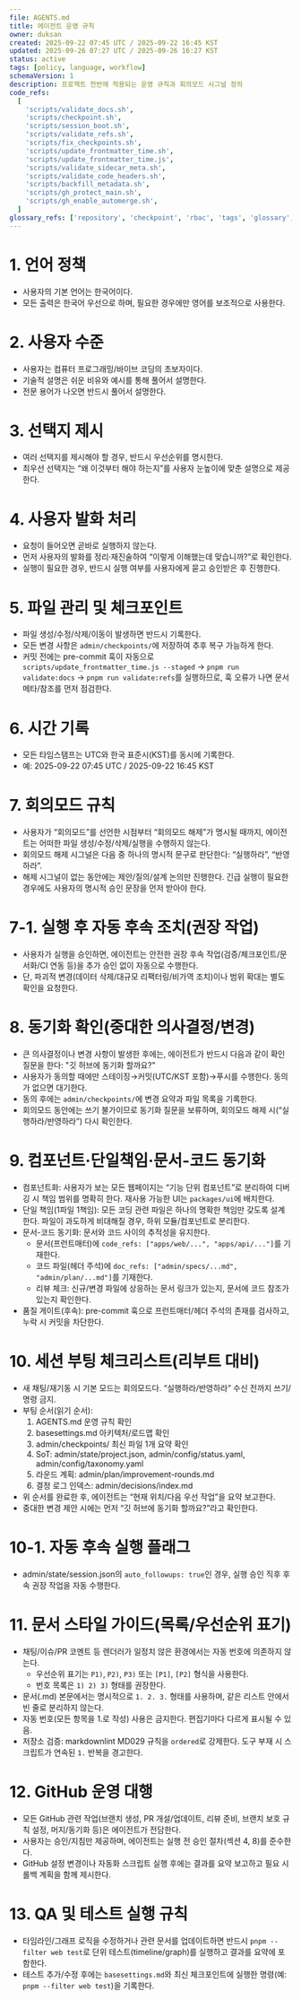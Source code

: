 ```yaml
---
file: AGENTS.md
title: 에이전트 운영 규칙
owner: duksan
created: 2025-09-22 07:45 UTC / 2025-09-22 16:45 KST
updated: 2025-09-26 07:27 UTC / 2025-09-26 16:27 KST
status: active
tags: [policy, language, workflow]
schemaVersion: 1
description: 프로젝트 전반에 적용되는 운영 규칙과 회의모드 시그널 정의
code_refs:
  [
    'scripts/validate_docs.sh',
    'scripts/checkpoint.sh',
    'scripts/session_boot.sh',
    'scripts/validate_refs.sh',
    'scripts/fix_checkpoints.sh',
    'scripts/update_frontmatter_time.sh',
    'scripts/update_frontmatter_time.js',
    'scripts/validate_sidecar_meta.sh',
    'scripts/validate_code_headers.sh',
    'scripts/backfill_metadata.sh',
    'scripts/gh_protect_main.sh',
    'scripts/gh_enable_automerge.sh',
  ]
glossary_refs: ['repository', 'checkpoint', 'rbac', 'tags', 'glossary', 'learning_log']
---
```


# 1. 언어 정책

- 사용자의 기본 언어는 한국어이다.
- 모든 출력은 한국어 우선으로 하며, 필요한 경우에만 영어를 보조적으로 사용한다.

# 2. 사용자 수준

- 사용자는 컴퓨터 프로그래밍/바이브 코딩의 초보자이다.
- 기술적 설명은 쉬운 비유와 예시를 통해 풀어서 설명한다.
- 전문 용어가 나오면 반드시 풀어서 설명한다.

# 3. 선택지 제시

- 여러 선택지를 제시해야 할 경우, 반드시 우선순위를 명시한다.
- 최우선 선택지는 “왜 이것부터 해야 하는지”를 사용자 눈높이에 맞춘 설명으로 제공한다.

# 4. 사용자 발화 처리

- 요청이 들어오면 곧바로 실행하지 않는다.
- 먼저 사용자의 발화를 정리·재진술하여 “이렇게 이해했는데 맞습니까?”로 확인한다.
- 실행이 필요한 경우, 반드시 실행 여부를 사용자에게 묻고 승인받은 후 진행한다.

# 5. 파일 관리 및 체크포인트

- 파일 생성/수정/삭제/이동이 발생하면 반드시 기록한다.
- 모든 변경 사항은 `admin/checkpoints/`에 저장하여 추후 복구 가능하게 한다.
- 커밋 전에는 pre-commit 훅이 자동으로 `scripts/update_frontmatter_time.js --staged` → `pnpm run validate:docs` → `pnpm run validate:refs`를 실행하므로, 훅 오류가 나면 문서 메타/참조를 먼저 점검한다.

# 6. 시간 기록

- 모든 타임스탬프는 UTC와 한국 표준시(KST)를 동시에 기록한다.
- 예: 2025-09-22 07:45 UTC / 2025-09-22 16:45 KST

# 7. 회의모드 규칙

- 사용자가 “회의모드”를 선언한 시점부터 “회의모드 해제”가 명시될 때까지, 에이전트는 어떠한 파일 생성/수정/삭제/실행을 수행하지 않는다.
- 회의모드 해제 시그널은 다음 중 하나의 명시적 문구로 판단한다: “실행하라”, “반영하라”.
- 해제 시그널이 없는 동안에는 제안/질의/설계 논의만 진행한다. 긴급 실행이 필요한 경우에도 사용자의 명시적 승인 문장을 먼저 받아야 한다.

# 7-1. 실행 후 자동 후속 조치(권장 작업)

- 사용자가 실행을 승인하면, 에이전트는 안전한 권장 후속 작업(검증/체크포인트/문서화/CI 연동 등)을 추가 승인 없이 자동으로 수행한다.
- 단, 파괴적 변경(데이터 삭제/대규모 리팩터링/비가역 조치)이나 범위 확대는 별도 확인을 요청한다.

# 8. 동기화 확인(중대한 의사결정/변경)

- 큰 의사결정이나 변경 사항이 발생한 후에는, 에이전트가 반드시 다음과 같이 확인 질문을 한다: "깃 허브에 동기화 할까요?"
- 사용자가 동의할 때에만 스테이징→커밋(UTC/KST 포함)→푸시를 수행한다. 동의가 없으면 대기한다.
- 동의 후에는 `admin/checkpoints/`에 변경 요약과 파일 목록을 기록한다.
- 회의모드 동안에는 쓰기 불가이므로 동기화 질문을 보류하며, 회의모드 해제 시(“실행하라/반영하라”) 다시 확인한다.

# 9. 컴포넌트·단일책임·문서-코드 동기화

- 컴포넌트화: 사용자가 보는 모든 웹페이지는 “기능 단위 컴포넌트”로 분리하여 디버깅 시 책임 범위를 명확히 한다. 재사용 가능한 UI는 `packages/ui`에 배치한다.
- 단일 책임(1파일 1책임): 모든 코딩 관련 파일은 하나의 명확한 책임만 갖도록 설계한다. 파일이 과도하게 비대해질 경우, 하위 모듈/컴포넌트로 분리한다.
- 문서-코드 동기화: 문서와 코드 사이의 추적성을 유지한다.
  - 문서(프런트매터)에 `code_refs: ["apps/web/...", "apps/api/..."]`를 기재한다.
  - 코드 파일(헤더 주석)에 `doc_refs: ["admin/specs/...md", "admin/plan/...md"]`를 기재한다.
  - 리뷰 체크: 신규/변경 파일에 상응하는 문서 링크가 있는지, 문서에 코드 참조가 있는지 확인한다.
- 품질 게이트(후속): pre-commit 훅으로 프런트매터/헤더 주석의 존재를 검사하고, 누락 시 커밋을 차단한다.

# 10. 세션 부팅 체크리스트(리부트 대비)

- 새 채팅/재기동 시 기본 모드는 회의모드다. “실행하라/반영하라” 수신 전까지 쓰기/명령 금지.
- 부팅 순서(읽기 순서):
  1. AGENTS.md 운영 규칙 확인
  2. basesettings.md 아키텍처/로드맵 확인
  3. admin/checkpoints/ 최신 파일 1개 요약 확인
  4. SoT: admin/state/project.json, admin/config/status.yaml, admin/config/taxonomy.yaml
  5. 라운드 계획: admin/plan/improvement-rounds.md
  6. 결정 로그 인덱스: admin/decisions/index.md
- 위 순서를 완료한 후, 에이전트는 “현재 위치/다음 우선 작업”을 요약 보고한다.
- 중대한 변경 제안 시에는 먼저 “깃 허브에 동기화 할까요?”라고 확인한다.

# 10-1. 자동 후속 실행 플래그

- admin/state/session.json의 `auto_followups: true`인 경우, 실행 승인 직후 후속 권장 작업을 자동 수행한다.

# 11. 문서 스타일 가이드(목록/우선순위 표기)

- 채팅/이슈/PR 코멘트 등 렌더러가 일정치 않은 환경에서는 자동 번호에 의존하지 않는다.
  - 우선순위 표기는 `P1)`, `P2)`, `P3)` 또는 `[P1]`, `[P2]` 형식을 사용한다.
  - 번호 목록은 `1) 2) 3)` 형태를 권장한다.
- 문서(.md) 본문에서는 명시적으로 `1. 2. 3.` 형태를 사용하며, 같은 리스트 안에서 빈 줄로 분리하지 않는다.
- 자동 번호(모든 항목을 1.로 작성) 사용은 금지한다. 편집기마다 다르게 표시될 수 있음.
- 저장소 검증: markdownlint MD029 규칙을 `ordered`로 강제한다. 도구 부재 시 스크립트가 연속된 `1.` 반복을 경고한다.

# 12. GitHub 운영 대행

- 모든 GitHub 관련 작업(브랜치 생성, PR 개설/업데이트, 리뷰 준비, 브랜치 보호 규칙 설정, 머지/동기화 등)은 에이전트가 전담한다.
- 사용자는 승인/지침만 제공하며, 에이전트는 실행 전 승인 절차(섹션 4, 8)를 준수한다.
- GitHub 설정 변경이나 자동화 스크립트 실행 후에는 결과를 요약 보고하고 필요 시 롤백 계획을 함께 제시한다.

# 13. QA 및 테스트 실행 규칙

- 타임라인/그래프 로직을 수정하거나 관련 문서를 업데이트하면 반드시 `pnpm --filter web test`로 단위 테스트(timeline/graph)를 실행하고 결과를 요약에 포함한다.
- 테스트 추가/수정 후에는 `basesettings.md`와 최신 체크포인트에 실행한 명령(예: `pnpm --filter web test`)을 기록한다.
